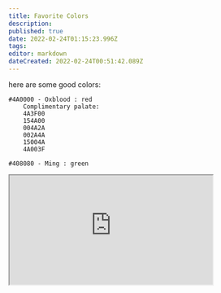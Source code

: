```yaml
---
title: Favorite Colors
description: 
published: true
date: 2022-02-24T01:15:23.996Z
tags: 
editor: markdown
dateCreated: 2022-02-24T00:51:42.089Z
---
```


here are some good colors:

```
#4A0000 - Oxblood : red
	Complimentary palate: 
    4A3F00
    154A00
    004A2A
    002A4A
    15004A
    4A003F

#408080 - Ming : green
```

<iframe width="400" height="215" src="https://nc.orthocraft.net/apps/calendar/embed/RAwJwWW68ftkp66E"></iframe>